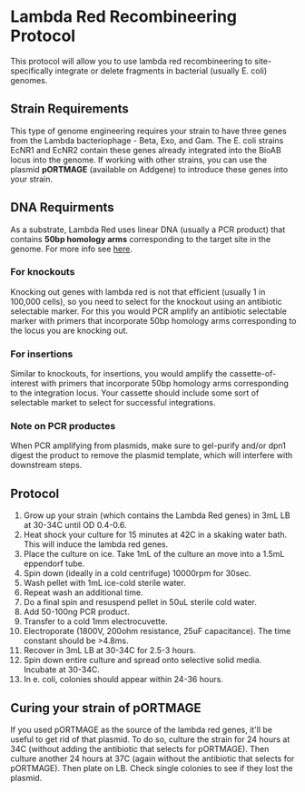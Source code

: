 # Lambda Red Recombineering Protocol
This protocol will allow you to use lambda red recombineering to site-specifically integrate or delete fragments in bacterial (usually E. coli) genomes. 

## Strain Requirements
This type of genome engineering requires your strain to have three genes from the Lambda bacteriophage - Beta, Exo, and Gam. The E. coli strains EcNR1 and EcNR2 contain these genes already integrated into the BioAB locus into the genome. If working with other strains, you can use the plasmid **pORTMAGE** (available on Addgene) to introduce these genes into your strain.

## DNA Requirments
As a substrate, Lambda Red uses linear DNA (usually a PCR product) that contains **50bp homology arms** corresponding to the target site in the genome. For more info see [here](https://blog.addgene.org/lambda-red-a-homologous-recombination-based-technique-for-genetic-engineering).

### For knockouts
Knocking out genes with lambda red is not that efficient (usually 1 in 100,000 cells), so you need to select for the knockout using an antibiotic selectable marker. For this you would PCR amplify an antibiotic selectable marker with primers that incorporate 50bp homology arms corresponding to the locus you are knocking out.

### For insertions 
Similar to knockouts, for insertions, you would amplify the cassette-of-interest with primers that incorporate 50bp homology arms corresponding to the integration locus. Your cassette should include some sort of selectable market to select for successful integrations.  

### Note on PCR productes
When PCR amplifying from plasmids, make sure to gel-purify and/or dpn1 digest the product to remove the plasmid template, which will interfere with downstream steps.

## Protocol
1. Grow up your strain (which contains the Lambda Red genes) in 3mL LB at 30-34C until OD 0.4-0.6.
1. Heat shock your culture for 15 minutes at 42C in a skaking water bath. This will induce the lambda red genes.
1. Place the culture on ice. Take 1mL of the culture an move into a 1.5mL eppendorf tube.
1. Spin down (ideally in a cold centrifuge) 10000rpm for 30sec. 
1. Wash pellet with 1mL ice-cold sterile water.
1. Repeat wash an additional time.
1. Do a final spin and resuspend pellet in 50uL sterile cold water.
1. Add 50-100ng PCR product. 
1. Transfer to a cold 1mm electrocuvette.
1. Electroporate (1800V, 200ohm resistance, 25uF capacitance). The time constant should be >4.8ms.
1. Recover in 3mL LB at 30-34C for 2.5-3 hours.
1. Spin down entire culture and spread onto selective solid media. Incubate at 30-34C.
1. In e. coli, colonies should appear within 24-36 hours.

## Curing your strain of pORTMAGE
If you used pORTMAGE as the source of the lambda red genes, it'll be useful to get rid of that plasmid. To do so, culture the strain for 24 hours at 34C (without adding the antibiotic that selects for pORTMAGE). Then culture another 24 hours at 37C (again without the antibiotic that selects for pORTMAGE). Then plate on LB. Check single colonies to see if they lost the plasmid.

